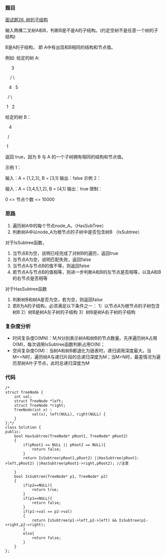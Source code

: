 ### 题目
[面试题26. 树的子结构](https://leetcode-cn.com/problems/shu-de-zi-jie-gou-lcof/)

输入两棵二叉树A和B，判断B是不是A的子结构。(约定空树不是任意一个树的子结构)

B是A的子结构， 即 A中有出现和B相同的结构和节点值。

例如:
给定的树 A:

     3
	     
    / \\
    
   4   5
	     
  / \\
  
 1   2
	     
给定的树 B：

   4 
	     
  /
	     
 1
	     
返回 true，因为 B 与 A 的一个子树拥有相同的结构和节点值。

示例 1：

输入：A = [1,2,3], B = [3,1]
输出：false
示例 2：

输入：A = [3,4,5,1,2], B = [4,1]
输出：true
限制：

0 <= 节点个数 <= 10000

### 思路
1. 遍历树A中的每个节点node_A。（HasSubTree）
2. 判断树A中以node_A为根节点的子树中是否包含树B （IsSubtree）

对于IsSubtree函数，
1. 当节点B为空，说明已经完成了对树B的遍历，返回true
2. 当节点A为空，说明匹配失败，返回false
3. 当节点A与节点B的值不等，则返回false
4. 若节点A与节点B的值相等，则进一步判断A和B的左节点是否相等，以及A和B的右节点是否相等

对于HasSubtree函数

1. 判断树B和树A是否为空，若为空，则返回false
2. 若B为A的子结构，必须满足以下条件之一：
1）以节点A为根节点的子树包含树B
2）树B是树A左子树的子结构
3）树B是树A右子树的子结构

### 复杂度分析
- 时间复杂度O(MN)：M,N分别表示树A和树B的节点数量。先序遍历树A占用O(M)，每次调用IsSubtree函数判断占用O(N)；
- 空间复杂度O(M)：当树A和树B都退化为链表时，递归调用深度最大。当M<=N时，遍历树A与递归片段的总递归深度为M；当M>N时，最差情况为遍历至树A叶子节点，此时总递归深度为M

### 代码
```
/*
struct TreeNode {
	int val;
	struct TreeNode *left;
	struct TreeNode *right;
	TreeNode(int x) :
			val(x), left(NULL), right(NULL) {
	}
};*/
class Solution {
public:
    bool HasSubtree(TreeNode* pRoot1, TreeNode* pRoot2)
    {
        if(pRoot1 == NULL || pRoot2 == NULL){
            return false;
        }
        return IsSubtree(pRoot1,pRoot2) ||HasSubtree(pRoot1->left,pRoot2) ||HasSubtree(pRoot1->right,pRoot2); //注意
        
    }
    bool IsSubtree(TreeNode* p1, TreeNode* p2)
    {
    	if(p2==NULL){
    		return true;
    	}
    	if(p1==NULL){
    		return false;
    	}
    	if(p1->val == p2->val)
    	{
    		return IsSubtree(p1->left,p2->left) && IsSubtree(p1->right,p2->right);
    	}
    	else{
    		return false;
    	}
    }
};
```
